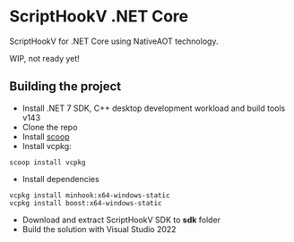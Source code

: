 # ScriptHookV .NET Core
ScriptHookV for .NET Core using NativeAOT technology.

WIP, not ready yet!

## Building the project
- Install .NET 7 SDK, C++ desktop development workload and build tools v143
- Clone the repo
- Install [scoop](https://scoop.sh)
- Install vcpkg:
```
scoop install vcpkg
```
- Install dependencies
```
vcpkg install minhook:x64-windows-static
vcpkg install boost:x64-windows-static
```
- Download and extract ScriptHookV SDK to **sdk** folder
- Build the solution with Visual Studio 2022
